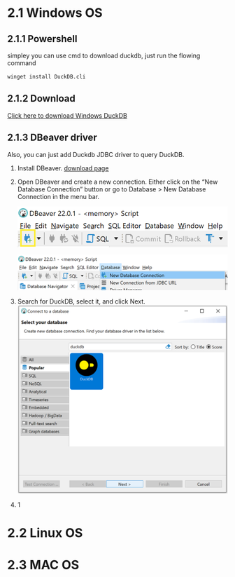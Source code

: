 # 2.1 Windows OS
## 2.1.1 Powershell
simpley you can use cmd to download duckdb, just run the flowing command

```sh
winget install DuckDB.cli
```

## 2.1.2 Download
[Click here to download Windows DuckDB](https://github.com/duckdb/duckdb/releases/download/v1.0.0/duckdb_cli-windows-amd64.zip)
## 2.1.3 DBeaver driver
Also, you can just add Duckdb JDBC driver to query DuckDB.
1. Install DBeaver. [download page](https://dbeaver.io/download/)
2. Open DBeaver and create a new connection. Either click on the “New Database Connection” button or go to Database > New Database Connection in the menu bar.
   
   ![method 1](./image/p01-DBeaver_new_database_connection.png)
   
   ![method 2](./image/p02-DBeaver_new_database_connection_menu.png)
3. Search for DuckDB, select it, and click Next.
   ![p203](./image/p203-DBeaver_select_database_driver.png)
4. 1


# 2.2 Linux OS


# 2.3 MAC OS



